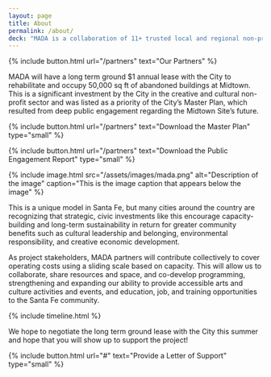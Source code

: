 ```yaml
---
layout: page
title: About
permalink: /about/
deck: "MADA is a collaboration of 11+ trusted local and regional non-profits and cultural institutions providing opportunities to participate in and grow the Northern New Mexico creative economy, with a focus on youth, the urban Indigenous population, and emerging cultural entrepreneurs."
---
```


{% include button.html url="/partners" text="Our Partners" %}

MADA will have a long term ground $1 annual lease with the City to rehabilitate and occupy 50,000 sq ft of abandoned buildings at Midtown. This is a significant investment by the City in the creative and cultural non-profit sector and was listed as a priority of the City’s Master Plan, which resulted from deep public engagement regarding the Midtown Site’s future.

{% include button.html url="/partners" text="Download the Master Plan" type="small" %}

{% include button.html url="/partners" text="Download the Public Engagement Report" type="small" %}

{% include image.html
  src="/assets/images/mada.png"
  alt="Description of the image"
  caption="This is the image caption that appears below the image"
%}

This is a unique model in Santa Fe, but many cities around the country are recognizing that strategic, civic investments like this encourage capacity-building and long-term sustainability in return for greater community benefits such as cultural leadership and belonging, environmental responsibility, and creative economic development.

As project stakeholders, MADA partners will contribute collectively to cover operating costs using a sliding scale based on capacity. This will allow us to collaborate, share resources and space, and co-develop programming, strengthening and expanding our ability to provide accessible arts and culture activities and events, and education, job, and training opportunities to the Santa Fe community.

{% include timeline.html %}

We hope to negotiate the long term ground lease with the City this summer and hope that you will show up to support the project!

{% include button.html url="#" text="Provide a Letter of Support" type="small" %}
